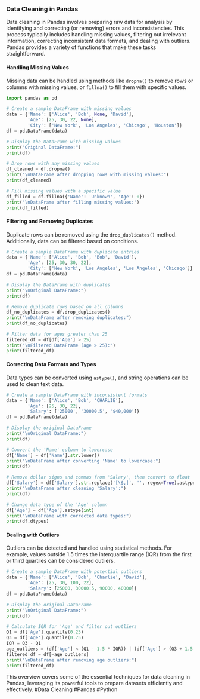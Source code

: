 ### Data Cleaning in Pandas

Data cleaning in Pandas involves preparing raw data for analysis by identifying and correcting (or removing) errors and inconsistencies. This process typically includes handling missing values, filtering out irrelevant information, correcting inconsistent data formats, and dealing with outliers. Pandas provides a variety of functions that make these tasks straightforward.

#### Handling Missing Values
Missing data can be handled using methods like `dropna()` to remove rows or columns with missing values, or `fillna()` to fill them with specific values.

```python
import pandas as pd

# Create a sample DataFrame with missing values
data = {'Name': ['Alice', 'Bob', None, 'David'],
        'Age': [25, 30, 22, None],
        'City': ['New York', 'Los Angeles', 'Chicago', 'Houston']}
df = pd.DataFrame(data)

# Display the DataFrame with missing values
print("Original DataFrame:")
print(df)

# Drop rows with any missing values
df_cleaned = df.dropna()
print("\nDataFrame after dropping rows with missing values:")
print(df_cleaned)

# Fill missing values with a specific value
df_filled = df.fillna({'Name': 'Unknown', 'Age': 0})
print("\nDataFrame after filling missing values:")
print(df_filled)
```

#### Filtering and Removing Duplicates
Duplicate rows can be removed using the `drop_duplicates()` method. Additionally, data can be filtered based on conditions.

```python
# Create a sample DataFrame with duplicate entries
data = {'Name': ['Alice', 'Bob', 'Bob', 'David'],
        'Age': [25, 30, 30, 22],
        'City': ['New York', 'Los Angeles', 'Los Angeles', 'Chicago']}
df = pd.DataFrame(data)

# Display the DataFrame with duplicates
print("\nOriginal DataFrame:")
print(df)

# Remove duplicate rows based on all columns
df_no_duplicates = df.drop_duplicates()
print("\nDataFrame after removing duplicates:")
print(df_no_duplicates)

# Filter data for ages greater than 25
filtered_df = df[df['Age'] > 25]
print("\nFiltered DataFrame (age > 25):")
print(filtered_df)
```

#### Correcting Data Formats and Types
Data types can be converted using `astype()`, and string operations can be used to clean text data.

```python
# Create a sample DataFrame with inconsistent formats
data = {'Name': ['Alice', 'Bob', 'CHARLIE'],
        'Age': [25, 30, 22],
        'Salary': ['25000', '30000.5', '$40,000']}
df = pd.DataFrame(data)

# Display the original DataFrame
print("\nOriginal DataFrame:")
print(df)

# Convert the 'Name' column to lowercase
df['Name'] = df['Name'].str.lower()
print("\nDataFrame after converting 'Name' to lowercase:")
print(df)

# Remove dollar signs and commas from 'Salary', then convert to float
df['Salary'] = df['Salary'].str.replace('[\$,]', '', regex=True).astype(float)
print("\nDataFrame after cleaning 'Salary':")
print(df)

# Change data type of the 'Age' column
df['Age'] = df['Age'].astype(int)
print("\nDataFrame with corrected data types:")
print(df.dtypes)
```

#### Dealing with Outliers
Outliers can be detected and handled using statistical methods. For example, values outside 1.5 times the interquartile range (IQR) from the first or third quartiles can be considered outliers.

```python
# Create a sample DataFrame with potential outliers
data = {'Name': ['Alice', 'Bob', 'Charlie', 'David'],
        'Age': [25, 30, 100, 22],
        'Salary': [25000, 30000.5, 90000, 40000]}
df = pd.DataFrame(data)

# Display the original DataFrame
print("\nOriginal DataFrame:")
print(df)

# Calculate IQR for 'Age' and filter out outliers
Q1 = df['Age'].quantile(0.25)
Q3 = df['Age'].quantile(0.75)
IQR = Q3 - Q1
age_outliers = (df['Age'] < (Q1 - 1.5 * IQR)) | (df['Age'] > (Q3 + 1.5 * IQR))
filtered_df = df[~age_outliers]
print("\nDataFrame after removing age outliers:")
print(filtered_df)
```

This overview covers some of the essential techniques for data cleaning in Pandas, leveraging its powerful tools to prepare datasets efficiently and effectively. #Data Cleaning #Pandas #Python